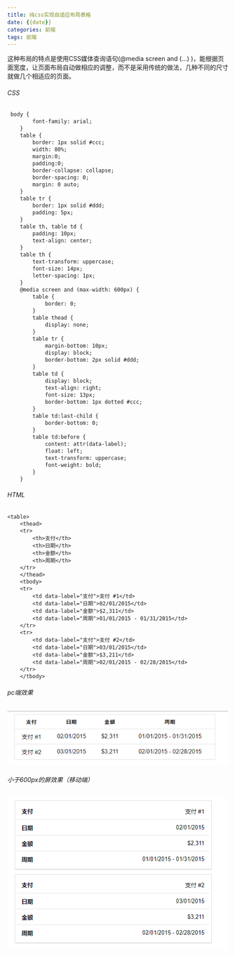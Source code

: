 ```yaml
---
title: 纯css实现自适应布局表格
date: {{date}}
categories: 前端
tags: 前端
---
```

这种布局的特点是使用CSS媒体查询语句(@media screen and (...) )，能根据页面宽度，让页面布局自动做相应的调整，而不是采用传统的做法，几种不同的尺寸就做几个相适应的页面。
###### CSS

```
 body {
        font-family: arial;
    }
    table {
        border: 1px solid #ccc;
        width: 80%;
        margin:0;
        padding:0;
        border-collapse: collapse;
        border-spacing: 0;
        margin: 0 auto;
    }
    table tr {
        border: 1px solid #ddd;
        padding: 5px;
    }
    table th, table td {
        padding: 10px;
        text-align: center;
    }
    table th {
        text-transform: uppercase;
        font-size: 14px;
        letter-spacing: 1px;
    }
    @media screen and (max-width: 600px) {
        table {
            border: 0;
        }
        table thead {
            display: none;
        }
        table tr {
            margin-bottom: 10px;
            display: block;
            border-bottom: 2px solid #ddd;
        }
        table td {
            display: block;
            text-align: right;
            font-size: 13px;
            border-bottom: 1px dotted #ccc;
        }
        table td:last-child {
            border-bottom: 0;
        }
        table td:before {
            content: attr(data-label);
            float: left;
            text-transform: uppercase;
            font-weight: bold;
        }
    }
```

###### HTML
```
<table>
    <thead>
    <tr>
        <th>支付</th>
        <th>日期</th>
        <th>金额</th>
        <th>周期</th>
    </tr>
    </thead>
    <tbody>
    <tr>
        <td data-label="支付">支付 #1</td>
        <td data-label="日期">02/01/2015</td>
        <td data-label="金额">$2,311</td>
        <td data-label="周期">01/01/2015 - 01/31/2015</td>
    </tr>
    <tr>
        <td data-label="支付">支付 #2</td>
        <td data-label="日期">03/01/2015</td>
        <td data-label="金额">$3,211</td>
        <td data-label="周期">02/01/2015 - 02/28/2015</td>
    </tr>
    </tbody>

```
###### pc端效果
![pc端效果](https://raw.githubusercontent.com/zhangtingqian/img/master/2.png)
###### 小于600px的屏效果（移动端）
![小于600px的屏效果](https://raw.githubusercontent.com/zhangtingqian/img/master/2-2.png)